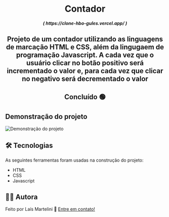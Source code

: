 <h1 align="center">Contador</h1>

<h5 align= "center">( https://clone-hbo-gules.vercel.app/ )</h5>

<h2 align="center">
    Projeto de um contador utilizando as linguagens de marcação HTML e CSS, além da lingugaem de programação Javascript. A cada vez que o usuário clicar no botão positivo será incrementado o valor e, para cada vez que clicar no negativo será decrementado o valor
</h2>

<h2 align="center"> 
	Concluído 🟢
</h2>

<h2> 
	Demonstração do projeto
</h2>
<img src="Imagens/Untitled design.gif" alt="Demonstração do projeto">

<h2> 
	 🛠 Tecnologias
</h2>

As seguintes ferramentas foram usadas na construção do projeto:

- HTML
- CSS
- Javascript


## 👩🏻 Autora

Feito por Laís Martelini 👋 [Entre em contato!](https://www.linkedin.com/in/la%C3%ADs-martelini-12ab66226/)
